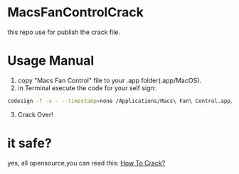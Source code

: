 # MacsFanControlCrack
this repo use for publish the crack file.
# Usage Manual
1. copy "Macs Fan Control" file to your .app folder(.app/MacOS).
2. in Terminal execute the code for your self sign:
```bash
codesign -f -s - --timestamp=none /Applications/Macs\ Fan\ Control.app/Contents/MacOS/Macs\ Fan\ Control
```
3. Crack Over!

# it safe?
yes, all opensource,you can read this:
[How To Crack?](./howtocrack.md)

